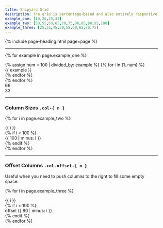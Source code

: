 ```yaml
---
title: Shipyard Grid
description: The grid is percentage-based and also entirely responsive. Each class needs the foundational `.col` class in order to function properly, and also should be contained inside the `.col-container` as well.
example_one: [10,20,25,33]
example_two: [50,55,60,65,70,75,80,85,90,95,100]
example_three: [25,35,45,50,55,60,65,70,75]
---
```


{% include page-heading.html page=page %}

---

{% for example in page.example_one %}
  <div class="col-container margin-top-xs margin-top-x1-sm margin-top-x2-md">
    {% assign num = 100 | divided_by: example %}
    {% for i in (1..num) %}
      <div class="col col-{{ example }} align-center">
        <div class="box-secondary text-light text-sm strong">{{ example }}</div>
      </div>
    {% endfor %}
  </div>
{% endfor %}

<div class="col-container margin-top-xs margin-top-x1-sm margin-top-x2-md">
  <div class="col col-66 align-center">
    <div class="box-secondary text-light text-sm strong">66</div>
  </div>
  <div class="col col-33 align-center">
    <div class="box-secondary text-light text-sm strong">33</div>
  </div>
</div>

---

### Column Sizes `.col-{ n }`

{% for i in page.example_two %}
  <div class="col-container margin-top-xs margin-top-x1-sm margin-top-x2-md">
    <div class="col col-{{ i }} align-center">
      <div class="box-secondary text-light text-sm strong">{{ i }}</div>
    </div>
    {% if i < 100 %}
      <div class="col col-{{ 100 | minus: i }} align-center">
        <div class="box-secondary text-light text-sm strong">{{ 100 | minus: i }}</div>
      </div>
    {% endif %}
  </div>
{% endfor %}

---

### Offset Columns `.col-offset-{ n }`
<p class="text-light margin-bottom-sm">Useful when you need to push columns to the right to fill some empty space.</p>

{% for i in page.example_three %}
  <div class="col-container margin-top-xs margin-top-x1-sm margin-top-x2-md">
    <div class="col col-{{ i }} align-center">
      <div class="box-secondary text-light text-sm strong">{{ i }}</div>
    </div>
    {% if i < 100 %}
      <div class="col col-20 col-offset-{{ 80 | minus: i }} align-center">
        <div class="box-secondary text-light text-sm strong">offset {{ 80 | minus: i }}</div>
      </div>
    {% endif %}
  </div>
{% endfor %}
